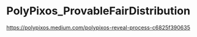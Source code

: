 # PolyPixos_ProvableFairDistribution

https://polypixos.medium.com/polypixos-reveal-process-c6825f390635
